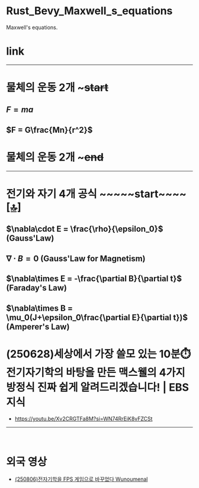 # Rust_Bevy_Maxwell_s_equations
Maxwell's equations.

# link


<hr />

# 물체의 운동 2개 ~~~~~start~~~~

## $F = ma$ 

## $F = G\frac{Mn}{r^2}$ 

# 물체의 운동 2개 ~~~~~end~~~~

<hr>

# 전기와 자기 4개 공식 ~~~~~start~~~~[[🔝]](#link)

## $\nabla\cdot E = \frac{\rho}{\epsilon_0}$  (Gauss'Law)

## $\nabla\cdot B = 0$ (Gauss'Law for Magnetism)

## $\nabla\times E = -\frac{\partial B}{\partial t}$ (Faraday's Law)

## $\nabla\times B = \mu_0(J+\epsilon_0\frac{\partial E}{\partial t})$ (Amperer's Law)

# (250628)세상에서 가장 쓸모 있는 10분⏱️ 전기자기학의 바탕을 만든 맥스웰의 4가지 방정식 진짜 쉽게 알려드리겠습니다! | EBS 지식
- https://youtu.be/Xv2CRGTFa8M?si=WN74RrEiK8vFZCSt

<hr />

<br>

# 외국 영상

- [(250806)전자기학을 FPS 게임으로 바꾸었다 Wunoumenal](https://youtu.be/7i_dwP2n90M?si=kHiZ-P_kYzyHGjB8)
